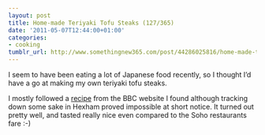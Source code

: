 ```yaml
---
layout: post
title: Home-made Teriyaki Tofu Steaks (127/365)
date: '2011-05-07T12:44:00+01:00'
categories:
- cooking
tumblr_url: http://www.somethingnew365.com/post/44286025816/home-made-teriyaki-tofu-steaks-127365
---
```

I seem to have been eating a lot of Japanese food recently, so I thought I’d have a go at making my own teriyaki tofu steaks.

I mostly followed a [recipe](http://www.bbc.co.uk/food/recipes/roastedteriyakitofus_72869) from the BBC website I found although tracking down some sake in Hexham proved impossible at short notice. It turned out pretty well, and tasted really nice even compared to the Soho restaurants fare :-)
